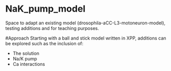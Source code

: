 # NaK_pump_model
Space to adapt an existing model (drosophila-aCC-L3-motoneuron-model), testing additions and for teaching purposes.

#Approach
Starting with a ball and stick model written in XPP, additions can be explored such as the inclusion of:
* The solution
* Na/K pump
* Ca interactions
